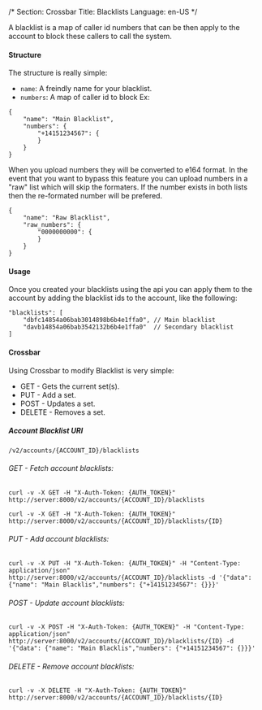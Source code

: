 /*
Section: Crossbar
Title: Blacklists
Language: en-US
*/

A blacklist is a map of caller id numbers that can be then apply to the account to block these callers to call the system.

#### Structure

The structure is really simple:

* `name`: A freindly name for your blacklist.
* `numbers`: A map of caller id to block
Ex:
```
{
    "name": "Main Blacklist",
    "numbers": {
        "+14151234567": {
        }
    }
}
```

When you upload numbers they will be converted to e164 format.  In the event that you want to bypass this feature you can upload numbers in a "raw" list which will skip the formaters.  If the number exists in both lists then the re-formated number will be prefered.

```
{
    "name": "Raw Blacklist",
    "raw_numbers": {
        "0000000000": {
        }
    }
}
```

#### Usage

Once you created your blacklists using the api you can apply them to the account by adding the blacklist ids to the account, like the following:

```
"blacklists": [
    "dbfc14854a06bab3014898b6b4e1ffa0", // Main blacklist
    "davb14854a06bab3542132b6b4e1ffa0"  // Secondary blacklist
]
```

#### Crossbar

Using Crossbar to modify Blacklist is very simple:

* GET - Gets the current set(s).
* PUT - Add a set.
* POST - Updates a set.
* DELETE - Removes a set.

##### Account Blacklist URI

`/v2/accounts/{ACCOUNT_ID}/blacklists`

###### GET - Fetch account blacklists:

    curl -v -X GET -H "X-Auth-Token: {AUTH_TOKEN}" http://server:8000/v2/accounts/{ACCOUNT_ID}/blacklists

    curl -v -X GET -H "X-Auth-Token: {AUTH_TOKEN}" http://server:8000/v2/accounts/{ACCOUNT_ID}/blacklists/{ID}

###### PUT - Add account blacklists:

    curl -v -X PUT -H "X-Auth-Token: {AUTH_TOKEN}" -H "Content-Type: application/json" http://server:8000/v2/accounts/{ACCOUNT_ID}/blacklists -d '{"data": {"name": "Main Blacklis","numbers": {"+14151234567": {}}}'

###### POST - Update account blacklists:

    curl -v -X POST -H "X-Auth-Token: {AUTH_TOKEN}" -H "Content-Type: application/json" http://server:8000/v2/accounts/{ACCOUNT_ID}/blacklists/{ID} -d '{"data": {"name": "Main Blacklis","numbers": {"+14151234567": {}}}'

###### DELETE - Remove account blacklists:

    curl -v -X DELETE -H "X-Auth-Token: {AUTH_TOKEN}" http://server:8000/v2/accounts/{ACCOUNT_ID}/blacklists/{ID}
